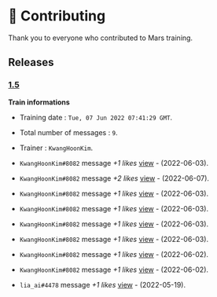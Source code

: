 # 📝 Contributing
Thank you to everyone who contributed to Mars training.


## Releases



### [1.5](https://github.com/rhkdgns95/AINFT-engine/blob/5f920e600c66fca774469fdd8d5a636537a34223/data/elon.txt)
**Train informations**
- Training date : `Tue, 07 Jun 2022 07:41:29 GMT`.
- Total number of messages : `9`.
- Trainer : `KwangHoonKim`.



- `KwangHoonKim#8082` message _+1 likes_ [view](https://discord.com/channels/947755054365036554/973791675145142342/982187787975557161) - (2022-06-03).
- `KwangHoonKim#8082` message _+2 likes_ [view](https://discord.com/channels/947755054365036554/973791675145142342/983546980984823878) - (2022-06-07).
- `KwangHoonKim#8082` message _+1 likes_ [view](https://discord.com/channels/947755054365036554/973791675145142342/982187289855795260) - (2022-06-03).
- `KwangHoonKim#8082` message _+1 likes_ [view](https://discord.com/channels/947755054365036554/973791675145142342/982186985965903913) - (2022-06-03).
- `KwangHoonKim#8082` message _+1 likes_ [view](https://discord.com/channels/947755054365036554/973791675145142342/982181532779298826) - (2022-06-03).
- `KwangHoonKim#8082` message _+1 likes_ [view](https://discord.com/channels/947755054365036554/973791675145142342/982178662168297512) - (2022-06-03).
- `KwangHoonKim#8082` message _+1 likes_ [view](https://discord.com/channels/947755054365036554/973791675145142342/981840305512906762) - (2022-06-02).
- `KwangHoonKim#8082` message _+1 likes_ [view](https://discord.com/channels/947755054365036554/973791675145142342/981839048127709264) - (2022-06-02).
- `lia_ai#4478` message _+1 likes_ [view](https://discord.com/channels/947755054365036554/973791675145142342/976700810253701151) - (2022-05-19).